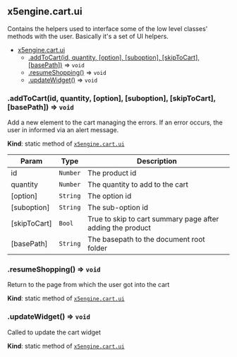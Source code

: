 <a name="module_x5engine.cart.ui"></a>
## x5engine.cart.ui
Contains the helpers used to interface some of the low level classes' methods with the user.
Basically it's a set of UI helpers.


* [x5engine.cart.ui](#module_x5engine.cart.ui)
  * [.addToCart(id, quantity, [option], [suboption], [skipToCart], [basePath])](#module_x5engine.cart.ui.addToCart) ⇒ <code>void</code>
  * [.resumeShopping()](#module_x5engine.cart.ui.resumeShopping) ⇒ <code>void</code>
  * [.updateWidget()](#module_x5engine.cart.ui.updateWidget) ⇒ <code>void</code>

<a name="module_x5engine.cart.ui.addToCart"></a>
### .addToCart(id, quantity, [option], [suboption], [skipToCart], [basePath]) ⇒ <code>void</code>
Add a new element to the cart managing the errors.
If an error occurs, the user in informed via an alert message.

**Kind**: static method of <code>[x5engine.cart.ui](#module_x5engine.cart.ui)</code>  

| Param | Type | Description |
| --- | --- | --- |
| id | <code>Number</code> | The product id |
| quantity | <code>Number</code> | The quantity to add to the cart |
| [option] | <code>String</code> | The option id |
| [suboption] | <code>String</code> | The sub-option id |
| [skipToCart] | <code>Bool</code> | True to skip to cart summary page after adding the product |
| [basePath] | <code>String</code> | The basepath to the document root folder |

<a name="module_x5engine.cart.ui.resumeShopping"></a>
### .resumeShopping() ⇒ <code>void</code>
Return to the page from which the user got into the cart

**Kind**: static method of <code>[x5engine.cart.ui](#module_x5engine.cart.ui)</code>  
<a name="module_x5engine.cart.ui.updateWidget"></a>
### .updateWidget() ⇒ <code>void</code>
Called to update the cart widget

**Kind**: static method of <code>[x5engine.cart.ui](#module_x5engine.cart.ui)</code>  
